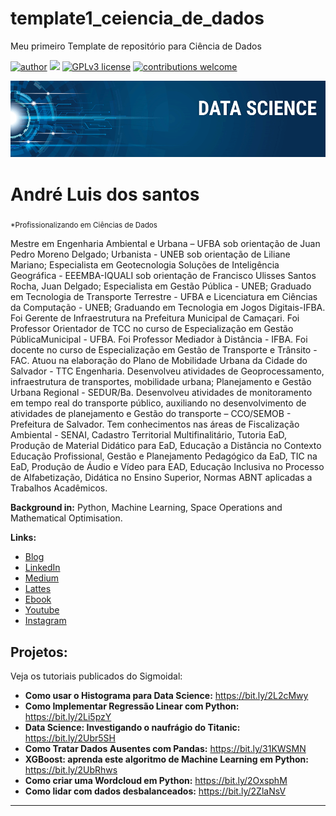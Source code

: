 # template1_ceiencia_de_dados
Meu primeiro Template de repositório para Ciência de Dados

[![author](https://img.shields.io/badge/author-carlosfab-red.svg)](https://www.linkedin.com/in/carlosfab) [![](https://img.shields.io/badge/python-3.7+-blue.svg)](https://www.python.org/downloads/release/python-365/) [![GPLv3 license](https://img.shields.io/badge/License-GPLv3-blue.svg)](http://perso.crans.org/besson/LICENSE.html) [![contributions welcome](https://img.shields.io/badge/contributions-welcome-brightgreen.svg?style=flat)](https://github.com/carlosfab/data_science/issues)

<p align="center">
  <img src="banner.png" >
</p>

# André Luis dos santos
<sub>*Profissionalizando em Ciências de Dados</sub>

Mestre em Engenharia Ambiental e Urbana – UFBA sob orientação de Juan Pedro Moreno Delgado;
Urbanista - UNEB sob orientação de Liliane Mariano; Especialista em Geotecnologia Soluções de
Inteligência Geográfica - EEEMBA-IQUALI sob orientação de Francisco Ulisses Santos Rocha, Juan
Delgado; Especialista em Gestão Pública - UNEB; Graduado em Tecnologia de Transporte Terrestre -
UFBA e Licenciatura em Ciências da Computação - UNEB; Graduando em Tecnologia em Jogos Digitais-IFBA.  
Foi Gerente de Infraestrutura na Prefeitura Municipal de Camaçari. 
Foi Professor Orientador de TCC no curso de Especialização em Gestão PúblicaMunicipal - UFBA. 
Foi Professor Mediador à Distância - IFBA. Foi docente no curso de Especialização em
Gestão de Transporte e Trânsito - FAC. Atuou na elaboração do Plano de Mobilidade Urbana da Cidade
do Salvador - TTC Engenharia. Desenvolveu atividades de Geoprocessamento, infraestrutura de
transportes, mobilidade urbana; Planejamento e Gestão Urbana Regional - SEDUR/Ba. 
Desenvolveu atividades de monitoramento em tempo real do transporte público, auxiliando no desenvolvimento de
atividades de planejamento e Gestão do transporte – CCO/SEMOB - Prefeitura de Salvador. 
Tem conhecimentos nas áreas de Fiscalização Ambiental - SENAI, Cadastro Territorial Multifinalitário, Tutoria
EaD, Produção de Material Didático para EaD, Educação a Distância no Contexto Educação Profissional,
Gestão e Planejamento Pedagógico da EaD, TIC na EaD, Produção de Áudio e Vídeo para EAD, Educação
Inclusiva no Processo de Alfabetização, Didática no Ensino Superior, Normas ABNT aplicadas a Trabalhos
Acadêmicos.

**Background in:** Python, Machine Learning, Space Operations and Mathematical Optimisation.

**Links:**
* [Blog](https://tecmobiu.blogspot.com/)
* [LinkedIn](https://bit.ly/3rYwE8q)
* [Medium](https://medium.com/@santosal.urb)
* [Lattes](http://lattes.cnpq.br/8963641063626194)
* [Ebook](https://bit.ly/3G3euHv)
* [Youtube](https://bit.ly/3KNVobI)
* [Instagram](https://www.instagram.com/tecmobiu/) 

## Projetos:
Veja os tutoriais publicados do Sigmoidal:

* **Como usar o Histograma para Data Science:** https://bit.ly/2L2cMwy
* **Como Implementar Regressão Linear com Python:** https://bit.ly/2Li5pzY
* **Data Science: Investigando o naufrágio do Titanic:** https://bit.ly/2Ubr5SH
* **Como Tratar Dados Ausentes com Pandas:** https://bit.ly/31KWSMN
* **XGBoost: aprenda este algoritmo de Machine Learning em Python:** https://bit.ly/2UbRhws
* **Como criar uma Wordcloud em Python:** https://bit.ly/2OxsphM
* **Como lidar com dados desbalanceados:** https://bit.ly/2ZlaNsV

---
